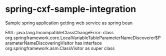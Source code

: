 spring-cxf-sample-integration
=============================
Sample spring application getting web service as spring bean

FAIL: 
java.lang.IncompatibleClassChangeError: class org.springframework.core.LocalVariableTableParameterNameDiscoverer$ParameterNameDiscoveringVisitor has interface org.springframework.asm.ClassVisitor as super class